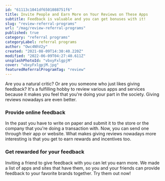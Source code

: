 ```yaml
---
id: "61113c1041df6501088751f6"
title: Invite People and Earn More on Your Reviews on These Apps
subtitle: Feedback is valuable and you can get bonuses with it!
slug: "review-referral-programs"
url: "/mag/review-referral-programs"
published: true
category: "referral programs"
categoryLabel: referral programs
author: "Owc4NhV2y"
created: "2021-08-09T14:30:40.220Z"
modified: "2022-06-09T04:27:40.611Z"
unsplashPhotoId: "vbxyFxlgpjM"
cover: "vbxyFxlgpjM.jpg"
featuredReferralProgramTag: "review"
---
```

Are you a natural critic? Or are you someone who just likes giving feedback? It's a fulfilling hobby to review various apps and services because it makes you feel that you're doing your part in the society. Giving reviews nowadays are even better.

### **Provide online feedback**

In the past you have to write on paper and submit it to the store or the company that you're doing a transaction with. Now, you can send one through their app or website. What makes giving reviews nowadays more interesting is that you get to earn rewards and incentives too.

### **Get rewarded for your feedback**

Inviting a friend to give feedback with you can let you earn more. We made a list of apps and sites that have them, so you and your friends can provide feedback to your favorite brands together. Try them out now!